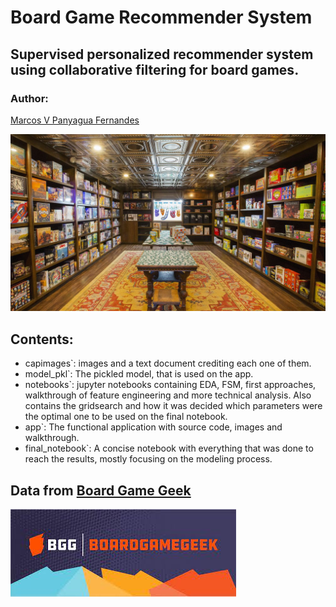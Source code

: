 # Board Game Recommender System 

## Supervised personalized recommender system using collaborative filtering for board games. 

### Author:
[Marcos V Panyagua Fernandes](https://www.linkedin.com/in/marcosvprestesfernandes/)

![cover](capimages/board_game_cafe.jpg)

## Contents:
* capimages`: images and a text document crediting each one of them.
* model_pkl`: The pickled model, that is used on the app.
* notebooks`: jupyter notebooks containing EDA, FSM, first approaches, walkthrough of feature engineering and more technical analysis. Also contains the gridsearch and how it was decided which parameters were the optimal one to be used on the final notebook.
* app`: The functional application with source code, images and walkthrough.
* final_notebook`: A concise notebook with everything that was done to reach the results, mostly focusing on the modeling process.


## Data from [Board Game Geek](https://boardgamegeek.com/)
![logo_data](capimages/bgg_logo.jfif)

